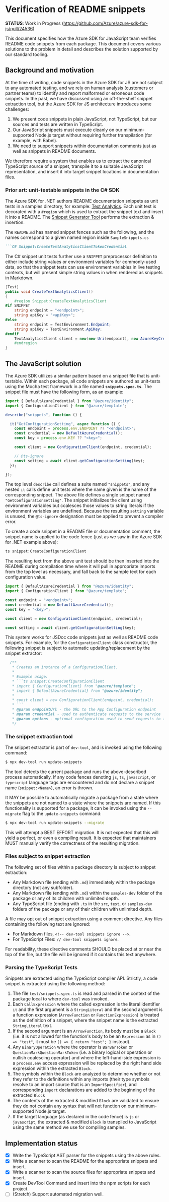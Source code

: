 # Verification of README snippets

**STATUS**: Work in Progress (https://github.com/Azure/azure-sdk-for-js/pull/24536)

This document specifies how the Azure SDK for JavaScript team verifies README code snippets from each package.  This document covers various solutions to the problem in detail and describes the solution supported by our standard tooling. 

## Background and motivation

At the time of writing, code snippets in the Azure SDK for JS are not subject to any automated testing, and we rely on human analysis (customers or partner teams) to identify and report malformed or erroneous code snippets. In the past, we have discussed using an off-the-shelf snippet extraction tool, but the Azure SDK for JS architecture introduces some challenges:

1. We present code snippets in plain JavaScript, not TypeScript, but our sources and tests are written in TypeScript.
2. Our JavaScript snippets must execute cleanly on our minimum-supported Node.js target without requiring further transpilation (for example, with Babel).
2. We need to support snippets within documentation comments just as well as snippets in README documents.

We therefore require a system that enables us to extract the canonical TypeScript source of a snippet, transpile it to a suitable JavaScript representation, and insert it into target snippet locations in documentation files.

### Prior art: unit-testable snippets in the C# SDK

The Azure SDK for .NET authors README documentation snippets as unit tests in a samples directory, for example: [Text Analytics](https://github.com/Azure/azure-sdk-for-net/blob/main/sdk/textanalytics/Azure.AI.TextAnalytics/tests/samples/SampleSnippets.cs).  Each unit test is decorated with a `#region` which is used to extract the snippet text and insert it into a README.  The [Snippet Generator Tool](https://github.com/Azure/azure-sdk-tools/tree/main/tools/snippet-generator/Azure.Sdk.Tools.SnippetGenerator) performs the extraction & insertion.

The `README.md` has named snippet fences such as the following, and the names correspond to a given named region inside `SampleSnippets.cs`

````md
```C# Snippet:CreateTextAnalyticsClientTokenCredential
````

The C# snippet unit tests further use a `SNIPPET` preprocessor definition to either include string values or environment variables for commonly-used data, so that the snippet tests can use environment variables in live testing contexts, but will present simple string values in when rendered as snippets in Markdown.

```csharp
[Test]
public void CreateTextAnalyticsClient()
{
    #region Snippet:CreateTextAnalyticsClient
#if SNIPPET
    string endpoint = "<endpoint>";
    string apiKey = "<apiKey>";
#else
    string endpoint = TestEnvironment.Endpoint;
    string apiKey = TestEnvironment.ApiKey;
#endif
    TextAnalyticsClient client = new(new Uri(endpoint), new AzureKeyCredential(apiKey));
    #endregion
}
```

## The JavaScript solution

The Azure SDK utilizes a similar pattern based on a snippet file that is unit-testable. Within each package, all code snippets are authored as unit-tests using the Mocha test framework in a file named **`snippets.spec.ts`**. The snippet file must have the following form, as an example:

```typescript
import { DefaultAzureCredential } from "@azure/identity";
import { ConfigurationClient } from "@azure/template";

describe("snippets", function () {

  it("GetConfigurationSetting", async function () {
    const endpoint = process.env.ENDPOINT ?? "<endpoint>";
    const credential = new DefaultAzureCredential();
    const key = process.env.KEY ?? "<key>";

    const client = new ConfigurationClient(endpoint, credential);

    // @ts-ignore
    const setting = await client.getConfigurationSetting(key);
  });

});
```

The top level `describe` call defines a suite named `"snippets"`, and any nested `it` calls define unit tests where the name given is the name of the corresponding snippet. The above file defines a single snippet named `"GetConfigurationSetting"`. The snippet initializes the client using environment variables but coalesces those values to string literals if the environment variables are undefined. Because the resulting `setting` variable is unused, the `@ts-ignore` designation must be applied to prevent a compiler error.

To create a code snippet in a README file or documentation comment, the snippet name is applied to the code fence (just as we saw in the Azure SDK for .NET example above):

```md
ts snippet:CreateConfigurationClient
```

The resulting text from the above unit test should be then inserted into the README during compilation time where it will pull in appropriate imports from the top level as necessary, and fall back to the sample text for each configuration value.

```typescript
import { DefaultAzureCredential } from "@azure/identity";
import { ConfigurationClient } from "@azure/template";

const endpoint = "<endpoint>";
const credential = new DefaultAzureCredential();
const key = "<key>";

const client = new ConfigurationClient(endpoint, credential);

const setting = await client.getConfigurationSetting(key);
```

This system works for JSDoc code snippets just as well as README code snippets.  For example, for the `ConfigurationClient` class constructor, the following snippet is subject to automatic updating/replacement by the snippet extractor:

```typescript
  /**
   * Creates an instance of a ConfigurationClient.
   *
   * Example usage:
   * ```ts snippet:CreateConfigurationClient
   * import { ConfigurationClient} from "@azure/template";
   * import { DefaultAzureCredential} from "@azure/identity";
   *
   * const client = new ConfigurationClient(endpoint, credential);
   * ```
   * @param endpointUrl - the URL to the App Configuration endpoint
   * @param credential - used to authenticate requests to the service
   * @param options - optional configuration used to send requests to the service
   */
```

### The snippet extraction tool

The snippet extractor is part of `dev-tool`, and is invoked using the following command:

```bash
$ npx dev-tool run update-snippets
```

The tool detects the current package and runs the above-described process automatically. If any code fences denoting `js`, `ts`, `javascript`, or `typescript` language tags are encountered and do not declare a snippet name (`snippet:<Name>`), an error is thrown.


It MAY be possible to automatically migrate a package from a state where the snippets are not named to a state where the snippets are named. If this functionality is supported for a package, it can be invoked using the `--migrate` flag to the `update-snippets` command:

```bash
$ npx dev-tool run update-snippets --migrate
```

This will attempt a BEST EFFORT migration. It is not expected that this will yield a perfect, or even a compiling result. It is expected that maintainers MUST manually verify the correctness of the resulting migration.

### Files subject to snippet extraction

The following set of files within a package directory is subject to snippet extraction:

- Any Markdown file (ending with `.md`) immediately within the package directory (not any subfolder).
- Any Markdown file (ending with `.md`) within the `samples-dev` folder of the package or any of its children with unlimited depth.
- Any TypeScript file (ending with `.ts` in the `src`, `test`, or `samples-dev` folders of the package or any of their children with unlimited depth.

A file may opt out of snippet extraction using a comment directive. Any files containing the following text are ignored:

- For Markdown files, `<!-- dev-tool snippets ignore -->`.
- For TypeScript Files: `// dev-tool snippets ignore`.

For readability, these directive comments SHOULD be placed at or near the top of the file, but the file will be ignored if it contains this text anywhere.
### Parsing the TypeScript Tests

Snippets are extracted using the TypeScript compiler API. Strictly, a code snippet is extracted using the following method:

1. The file `test/snippets.spec.ts` is read and parsed in the context of the package local to where `dev-tool` was invoked.
2. Each `CallExpression` where the called expression is the literal identifier `it` and the first argument is a `StringLiteral` and the second argument is a function expression (`ArrowFunction` or `FunctionExpression`) is treated as the definition of a snippet, where the snippet name is the extracted `StringLiteral` text.
3. If the second argument is an `ArrowFunction`, its body must be a `Block` (i.e. it is not allowed for the function's body to be an `Expression` as in `() => "test"`, it must be `() => { return "test"; }` instead).
4. Any `BinaryOperation` where the operator is `BarBarToken` or `QuestionMarkQuestionMarkToken` (i.e. a binary logical or operation or nullish coalescing operator) and where the left-hand-side expression is a `process.env` access expression will be replaced by the right hand side expression within the extracted `Block`.
5. The symbols within the `Block` are analyzed to determine whether or not they refer to the definitions within any imports (their type symbols resolve to an import source that is an `ImportSpecifier`), and corresponding `import` declarations are added to the beginning of the extracted `Block` 
6. The contents of the extracted & modified `Block` are validated to ensure they do not contain any syntax that will not function on our minimum-supported Node.js target.
7. If the target language (as declared in the code fence) is `js` or `javascript`, the extracted & modified `Block` is transpiled to JavaScript using the same method we use for compiling samples.

## Implementation status

- [x] Write the TypeScript AST parser for the snippets using the above rules.
- [x] Write a scanner to scan the README for the appropriate snippets and insert.
- [x] Write a scanner to scan the source files for appropriate snippets and insert.
- [x] Create DevTool Command and insert into the npm scripts for each project.
- [ ] (Stretch) Support automated migration well.
